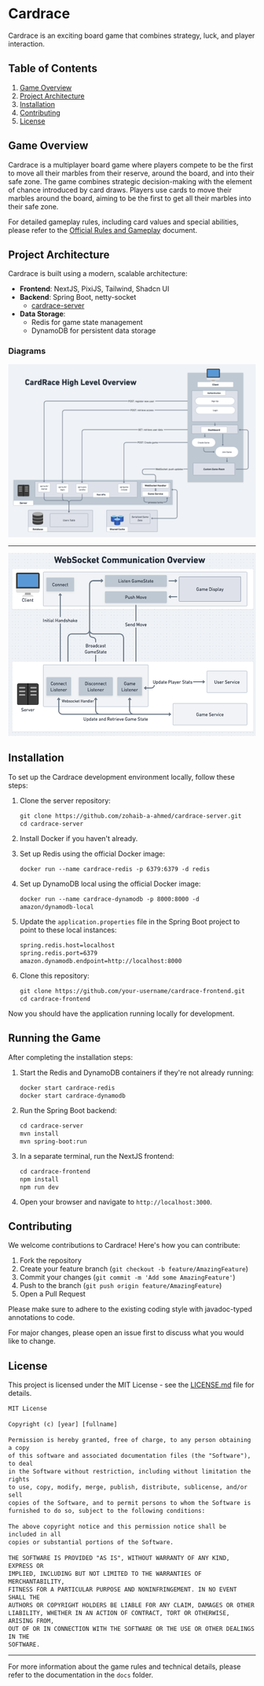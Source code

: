 # Cardrace

Cardrace is an exciting board game that combines strategy, luck, and player interaction. 

## Table of Contents
1. [Game Overview](#game-overview)
2. [Project Architecture](#project-architecture)
3. [Installation](#installation)
7. [Contributing](#contributing)
8. [License](#license)

## Game Overview

Cardrace is a multiplayer board game where players compete to be the first to move all their marbles from their reserve, around the board, and into their safe zone. The game combines strategic decision-making with the element of chance introduced by card draws. Players use cards to move their marbles around the board, aiming to be the first to get all their marbles into their safe zone.

For detailed gameplay rules, including card values and special abilities, please refer to the [Official Rules and Gameplay](gameplay.md) document.

## Project Architecture

Cardrace is built using a modern, scalable architecture:

- **Frontend**: NextJS, PixiJS, Tailwind, Shadcn UI
- **Backend**: Spring Boot, netty-socket
    - [cardrace-server](https://github.com/zohaib-a-ahmed/cardrace-server)
- **Data Storage**:
  - Redis for game state management
  - DynamoDB for persistent data storage

### Diagrams

  ![Total Architecture](public/docs/CardRaceArchitecture.png)

  ---

  ![WebSocket Architecture](public/docs/WebSocketArchitecture.png)

## Installation

To set up the Cardrace development environment locally, follow these steps:

1. Clone the server repository:
   ```
   git clone https://github.com/zohaib-a-ahmed/cardrace-server.git
   cd cardrace-server
   ```

2. Install Docker if you haven't already. 

3. Set up Redis using the official Docker image:
   ```
   docker run --name cardrace-redis -p 6379:6379 -d redis
   ```

4. Set up DynamoDB local using the official Docker image:
   ```
   docker run --name cardrace-dynamodb -p 8000:8000 -d amazon/dynamodb-local
   ```

5. Update the `application.properties` file in the Spring Boot project to point to these local instances:
   ```
   spring.redis.host=localhost
   spring.redis.port=6379
   amazon.dynamodb.endpoint=http://localhost:8000
   ```

7. Clone this repository:
   ```
   git clone https://github.com/your-username/cardrace-frontend.git
   cd cardrace-frontend
   ```

Now you should have the application running locally for development.

## Running the Game

After completing the installation steps:

1. Start the Redis and DynamoDB containers if they're not already running:
   ```
   docker start cardrace-redis
   docker start cardrace-dynamodb
   ```

2. Run the Spring Boot backend:
   ```
   cd cardrace-server
   mvn install
   mvn spring-boot:run
   ```

3. In a separate terminal, run the NextJS frontend:
   ```
   cd cardrace-frontend
   npm install
   npm run dev
   ```

4. Open your browser and navigate to `http://localhost:3000`.

## Contributing

We welcome contributions to Cardrace! Here's how you can contribute:

1. Fork the repository
2. Create your feature branch (`git checkout -b feature/AmazingFeature`)
3. Commit your changes (`git commit -m 'Add some AmazingFeature'`)
4. Push to the branch (`git push origin feature/AmazingFeature`)
5. Open a Pull Request

Please make sure to adhere to the existing coding style with javadoc-typed annotations to code.

For major changes, please open an issue first to discuss what you would like to change. 

## License

This project is licensed under the MIT License - see the [LICENSE.md](LICENSE.md) file for details.

```
MIT License

Copyright (c) [year] [fullname]

Permission is hereby granted, free of charge, to any person obtaining a copy
of this software and associated documentation files (the "Software"), to deal
in the Software without restriction, including without limitation the rights
to use, copy, modify, merge, publish, distribute, sublicense, and/or sell
copies of the Software, and to permit persons to whom the Software is
furnished to do so, subject to the following conditions:

The above copyright notice and this permission notice shall be included in all
copies or substantial portions of the Software.

THE SOFTWARE IS PROVIDED "AS IS", WITHOUT WARRANTY OF ANY KIND, EXPRESS OR
IMPLIED, INCLUDING BUT NOT LIMITED TO THE WARRANTIES OF MERCHANTABILITY,
FITNESS FOR A PARTICULAR PURPOSE AND NONINFRINGEMENT. IN NO EVENT SHALL THE
AUTHORS OR COPYRIGHT HOLDERS BE LIABLE FOR ANY CLAIM, DAMAGES OR OTHER
LIABILITY, WHETHER IN AN ACTION OF CONTRACT, TORT OR OTHERWISE, ARISING FROM,
OUT OF OR IN CONNECTION WITH THE SOFTWARE OR THE USE OR OTHER DEALINGS IN THE
SOFTWARE.
```

---

For more information about the game rules and technical details, please refer to the documentation in the `docs` folder.
